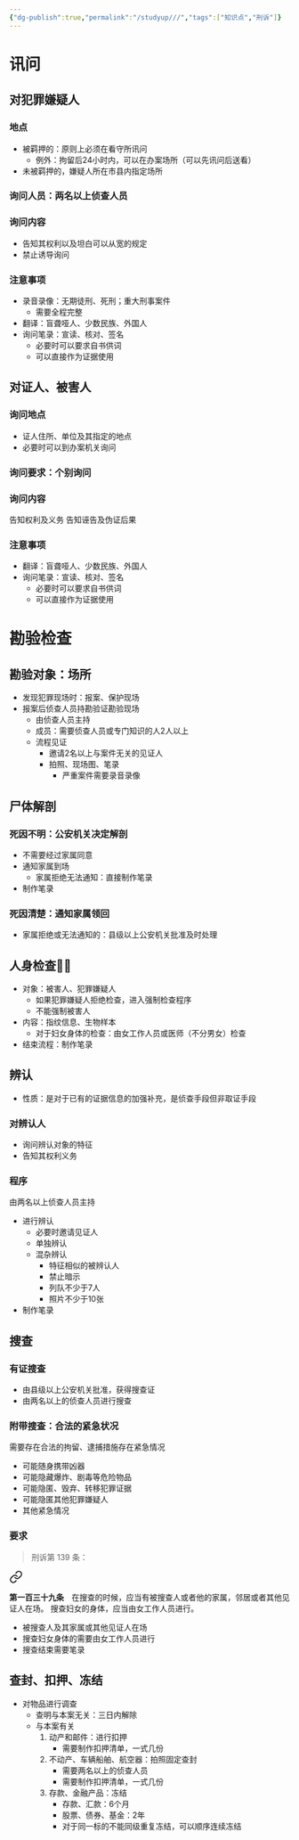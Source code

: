 ```yaml
---
{"dg-publish":true,"permalink":"/studyup///","tags":["知识点","刑诉"]}
---
```


# 讯问
## 对犯罪嫌疑人
### 地点
- 被羁押的：原则上必须在看守所讯问
	- 例外：拘留后24小时内，可以在办案场所（可以先讯问后送看）
- 未被羁押的，嫌疑人所在市县内指定场所
### 询问人员：两名以上侦查人员
### 询问内容
- 告知其权利以及坦白可以从宽的规定
- 禁止诱导询问
### 注意事项
- 录音录像：无期徒刑、死刑；重大刑事案件
	- 需要全程完整
- 翻译：盲聋哑人、少数民族、外国人
- 询问笔录：宣读、核对、签名
	- 必要时可以要求自书供词
	- 可以直接作为证据使用
## 对证人、被害人
### 询问地点
- 证人住所、单位及其指定的地点
- 必要时可以到办案机关询问
### 询问要求：个别询问
### 询问内容
告知权利及义务
告知诬告及伪证后果
### 注意事项
- 翻译：盲聋哑人、少数民族、外国人
- 询问笔录：宣读、核对、签名
	- 必要时可以要求自书供词
	- 可以直接作为证据使用
# 勘验检查
## 勘验对象：场所
- 发现犯罪现场时：报案、保护现场
- 报案后侦查人员持勘验证勘验现场
	- 由侦查人员主持
	- 成员：需要侦查人员或专门知识的人2人以上
	- 流程见证
		- 邀请2名以上与案件无关的见证人
		- 拍照、现场图、笔录
			- 严重案件需要录音录像
## 尸体解剖
### 死因不明：公安机关决定解剖
- 不需要经过家属同意
- 通知家属到场
	- 家属拒绝无法通知：直接制作笔录
- 制作笔录
### 死因清楚：通知家属领回
- 家属拒绝或无法通知的：县级以上公安机关批准及时处理
## 人身检查🙋‍♀️
- 对象：被害人、犯罪嫌疑人
	- 如果犯罪嫌疑人拒绝检查，进入强制检查程序
	- 不能强制被害人
- 内容：指纹信息、生物样本
	- 对于妇女身体的检查：由女工作人员或医师（不分男女）检查
- 结束流程：制作笔录
## 辨认
- 性质：是对于已有的证据信息的加强补充，是侦查手段但非取证手段
### 对辨认人
- 询问辨认对象的特征
- 告知其权利义务
### 程序
由两名以上侦查人员主持
- 进行辨认
	- 必要时邀请见证人
	- 单独辨认
	- 混杂辨认
		- 特征相似的被辨认人
		- 禁止暗示
		- 列队不少于7人
		- 照片不少于10张
- 制作笔录
## 搜查
### 有证搜查
- 由县级以上公安机关批准，获得搜查证
- 由两名以上的侦查人员进行搜查
### 附带搜查：合法的紧急状况
需要存在合法的拘留、逮捕措施存在紧急情况
- 可能随身携带凶器
- 可能隐藏爆炸、剧毒等危险物品
- 可能隐匿、毁弃、转移犯罪证据
- 可能隐匿其他犯罪嫌疑人
- 其他紧急情况
### 要求
>刑诉第 139 条：
<div class="transclusion internal-embed is-loaded"><a class="markdown-embed-link" href="////#t139" aria-label="Open link"><svg xmlns="http://www.w3.org/2000/svg" width="24" height="24" viewBox="0 0 24 24" fill="none" stroke="currentColor" stroke-width="2" stroke-linecap="round" stroke-linejoin="round" class="svg-icon lucide-link"><path d="M10 13a5 5 0 0 0 7.54.54l3-3a5 5 0 0 0-7.07-7.07l-1.72 1.71"></path><path d="M14 11a5 5 0 0 0-7.54-.54l-3 3a5 5 0 0 0 7.07 7.07l1.71-1.71"></path></svg></a><div class="markdown-embed">



**第一百三十九条**　在搜查的时候，应当有被搜查人或者他的家属，邻居或者其他见证人在场。
搜查妇女的身体，应当由女工作人员进行。 

</div></div>

- 被搜查人及其家属或其他见证人在场
- 搜查妇女身体的需要由女工作人员进行
- 搜查结束需要笔录
## 查封、扣押、冻结
- 对物品进行调查
	- 查明与本案无关：三日内解除
	- 与本案有关
		1. 动产和邮件：进行扣押
			- 需要制作扣押清单，一式几份
		2. 不动产、车辆船舶、航空器：拍照固定查封
			- 需要两名以上的侦查人员
			- 需要制作扣押清单，一式几份
		3. 存款、金融产品：冻结
			- 存款、汇款：6个月
			- 股票、债券、基金：2年
			- 对于同一标的不能同级重复冻结，可以顺序连续冻结